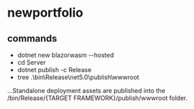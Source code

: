 # newportfolio

commands
------------
* dotnet new blazorwasm --hosted
* cd Server
* dotnet publish -c Release
* tree .\bin\Release\net5.0\publish\wwwroot 

...Standalone deployment assets are published into the /bin/Release/{TARGET FRAMEWORK}/publish/wwwroot folder.
